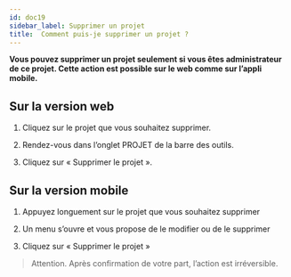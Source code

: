 ```yaml
---
id: doc19
sidebar_label: Supprimer un projet
title:  Comment puis-je supprimer un projet ?
---
```



**Vous pouvez supprimer un projet seulement si vous êtes administrateur de ce projet. Cette action est possible sur le web comme sur l’appli mobile.**

## Sur la version web

1. Cliquez sur le projet que vous souhaitez supprimer.

2. Rendez-vous dans l’onglet PROJET de la barre des outils.

3. Cliquez sur «&nbsp;Supprimer le projet&nbsp;».

## Sur la version mobile

1. Appuyez longuement sur le projet que vous souhaitez supprimer

2. Un menu s’ouvre et vous propose de le modifier ou de le supprimer

3. Cliquez sur «&nbsp;Supprimer le projet&nbsp;»

> Attention. Après confirmation de votre part, l’action est irréversible.
